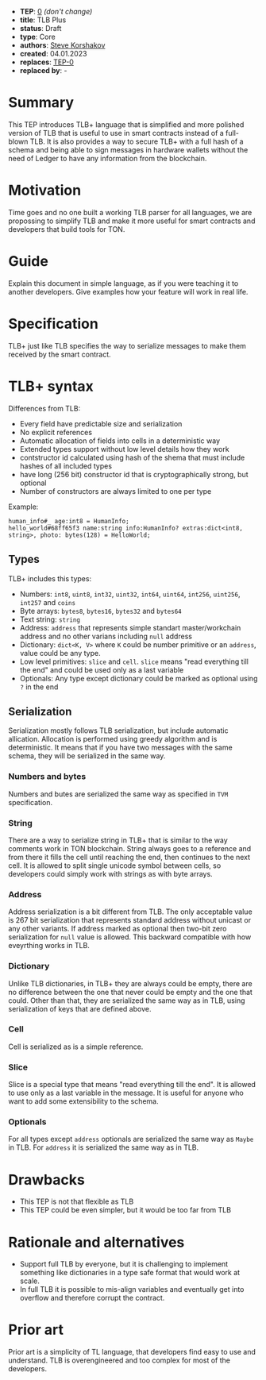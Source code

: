 - **TEP**: [0](https://github.com/ton-blockchain/TEPs/pull/0) *(don't change)*
- **title**: TLB Plus
- **status**: Draft
- **type**: Core
- **authors**: [Steve Korshakov](https://github.com/ex3ndr)
- **created**: 04.01.2023
- **replaces**: [TEP-0](https://github.com/ton-blockchain/TEPs/blob/master/0000-template.md)
- **replaced by**: -

# Summary

This TEP introduces TLB+ language that is simplified and more polished version of TLB that is useful to use in smart contracts instead of a full-blown TLB. It is also provides a way to secure TLB+ with a full hash of a schema and being able to sign messages in hardware wallets without the need of Ledger to have any information from the blockchain.

# Motivation

Time goes and no one built a working TLB parser for all languages, we are propossing to simplify TLB and make it more useful for smart contracts and developers that build tools for TON.

# Guide

Explain this document in simple language, as if you were teaching it to another developers. Give examples how your feature will work in real life.

# Specification

TLB+ just like TLB specifies the way to serialize messages to make them received by the smart contract.

# TLB+ syntax

Differences from TLB:

* Every field have predictable size and serialization
* No explicit references
* Automatic allocation of fields into cells in a deterministic way
* Extended types support without low level details how they work
* contstructor id calculated using hash of the shema that must include hashes of all included types
* have long (256 bit) constructor id that is cryptographically strong, but optional
* Number of constructors are always limited to one per type

Example:
```
human_info#_ age:int8 = HumanInfo;
hello_world#68ff65f3 name:string info:HumanInfo? extras:dict<int8, string>, photo: bytes(128) = HelloWorld;
```

## Types
TLB+ includes this types:

* Numbers: `int8`, `uint8`, `int32`, `uint32`, `int64`, `uint64`, `int256`, `uint256`, `int257` and `coins`
* Byte arrays: `bytes8`, `bytes16`, `bytes32` and `bytes64`
* Text string: `string`
* Address: `address` that represents simple standart master/workchain address and no other varians including `null` address
* Dictionary: `dict<K, V>` where `K` could be number primitive or an `address`, value could be any type.
* Low level primitives: `slice` and `cell`. `slice` means "read everything till the end" and could be used only as a last variable
* Optionals: Any type except dictionary could be marked as optional using `?` in the end


## Serialization

Serialization mostly follows TLB serialization, but include automatic allication. Allocation is performed using greedy algorithm and is deterministic. It means that if you have two messages with the same schema, they will be serialized in the same way.

### Numbers and bytes
Numbers and butes are serialized the same way as specified in `TVM` specification.

### String
There are a way to serialize string in TLB+ that is similar to the way comments work in TON blockchain.
String always goes to a reference and from there it fills the cell until reaching the end, then continues to the next cell. It is allowed to split single unicode symbol between cells, so developers could simply work with strings as with byte arrays.

### Address
Address serialization is a bit different from TLB. The only acceptable value is 267 bit serialization that represents standard address without unicast or any other variants. If address marked as optional then two-bit zero serialization for `null` value is allowed. This backward compatible with how eveyrthing works in TLB.

### Dictionary
Unlike TLB dictionaries, in TLB+ they are always could be empty, there are no difference between the one that never could be empty and the one that could. Other than that, they are serialized the same way as in TLB, using serialization of keys that are defined above.

### Cell
Cell is serialized as is a simple reference.

### Slice
Slice is a special type that means "read everything till the end". It is allowed to use only as a last variable in the message. It is useful for anyone who want to add some extensibility to the schema.

### Optionals
For all types except `address` optionals are serialized the same way as `Maybe` in TLB. For `address` it is serialized the same way as in TLB.

# Drawbacks

- This TEP is not that flexible as TLB
- This TEP could be even simpler, but it would be too far from TLB

# Rationale and alternatives

- Support full TLB by everyone, but it is challenging to implement something like dictionaries in a type safe format that would work at scale.
- In full TLB it is possible to mis-align variables and eventually get into overflow and therefore corrupt the contract.

# Prior art

Prior art is a simplicity of TL language, that developers find easy to use and understand. TLB is overengineered and too complex for most of the developers.
